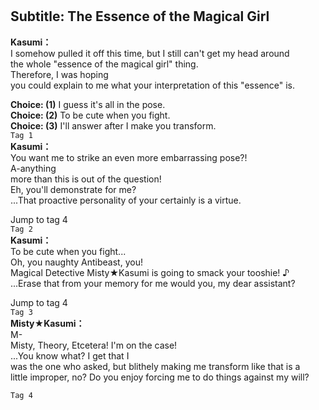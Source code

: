 # 

  
## Subtitle: The Essence of the Magical Girl
  
**Kasumi：**  
I somehow pulled it off this time, but I still can't get my head around  
the whole \"essence of the magical girl\" thing.  
Therefore, I was hoping  
you could explain to me what your interpretation of this "essence" is.  
  
**Choice: (1)**  I guess it's all in the pose.  
**Choice: (2)**  To be cute when you fight.  
**Choice: (3)**  I'll answer after I make you transform.  
`Tag 1`  
**Kasumi：**  
You want me to strike an even more embarrassing pose?!  
A-anything  
more than this is out of the question!  
Eh, you'll demonstrate for me?  
...That proactive personality of your certainly is a virtue.  
  
Jump to tag 4  
`Tag 2`  
**Kasumi：**  
To be cute when you fight...  
Oh, you naughty Antibeast, you!  
Magical Detective Misty★Kasumi is going to smack your tooshie! ♪  
...Erase that from your memory for me would you, my dear assistant?  
  
Jump to tag 4  
`Tag 3`  
**Misty★Kasumi：**  
M-  
Misty, Theory, Etcetera! I'm on the case!  
...You know what? I get that I  
was the one who asked, but blithely making me transform like that is a  
little improper, no? Do you enjoy forcing me to do things against my will?  
  
`Tag 4`  
